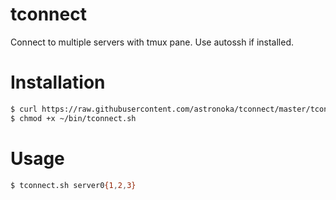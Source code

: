 # tconnect
Connect to multiple servers with tmux pane.
Use autossh if installed.

Installation
====

```bash
$ curl https://raw.githubusercontent.com/astronoka/tconnect/master/tconnect.sh  -o ~/bin/tconnect.sh
$ chmod +x ~/bin/tconnect.sh
```

Usage
====

```bash
$ tconnect.sh server0{1,2,3}
```

